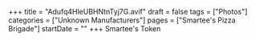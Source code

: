 +++
title = "Adufq4HleUBHNtnTyj7G.avif"
draft = false
tags = ["Photos"]
categories = ["Unknown Manufacturers"]
pages = ["Smartee's Pizza Brigade"]
startDate = ""
+++
Smartee's Token
